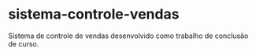 # sistema-controle-vendas
Sistema de controle de vendas desenvolvido como trabalho de conclusão de curso. 
